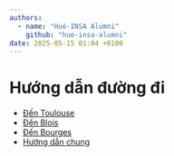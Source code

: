 ```yaml
---
authors:
  - name: "Hué-INSA Alumni"
    github: "hue-insa-alumni"
date: 2025-05-15 01:04 +0100
---
```


# Hướng dẫn đường đi

- [Đến Toulouse](huong-dan-duong-di/den-toulouse.md)
- [Đến Blois](huong-dan-duong-di/den-blois.md)
- [Đến Bourges](huong-dan-duong-di/den-bourges.md)
- [Hướng dẫn chung](huong-dan-duong-di/huong-dan-chung.md)
